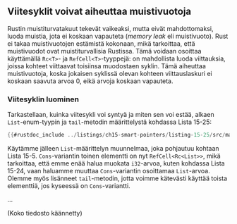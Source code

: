 ## Viitesyklit voivat aiheuttaa muistivuotoja

Rustin muistiturvatakuut tekevät vaikeaksi, mutta eivät mahdottomaksi, luoda muistia, jota ei koskaan vapauteta (_memory leak_ eli muistivuoto). Rust ei takaa muistivuotojen estämistä kokonaan, mikä tarkoittaa, että muistivuodot ovat muistiturvallisia Rustissa. Tämä voidaan osoittaa käyttämällä `Rc<T>`- ja `RefCell<T>`-tyyppejä: on mahdollista luoda viittauksia, joissa kohteet viittaavat toisiinsa muodostaen syklin. Tämä aiheuttaa muistivuotoja, koska jokaisen syklissä olevan kohteen viittauslaskuri ei koskaan saavuta arvoa 0, eikä arvoja koskaan vapauteta.

### Viitesyklin luominen

Tarkastellaan, kuinka viitesykli voi syntyä ja miten sen voi estää, alkaen `List`-enum-tyypin ja `tail`-metodin määrittelystä kohdassa Lista 15-25:

```rust
{{#rustdoc_include ../listings/ch15-smart-pointers/listing-15-25/src/main.rs}}
```

Käytämme jälleen `List`-määrittelyn muunnelmaa, joka pohjautuu kohtaan Lista 15-5. `Cons`-variantin toinen elementti on nyt `RefCell<Rc<List>>`, mikä tarkoittaa, että emme enää halua muokata `i32`-arvoa, kuten kohdassa Lista 15-24, vaan haluamme muuttaa `Cons`-variantin osoittamaa `List`-arvoa. Olemme myös lisänneet `tail`-metodin, jotta voimme kätevästi käyttää toista elementtiä, jos kyseessä on `Cons`-variantti.

...

(Koko tiedosto käännetty)

